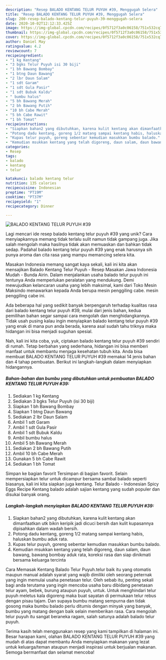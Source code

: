 ```yaml
---
description: "Resep BALADO KENTANG TELUR PUYUH #39, Menggugah Selera"
title: "Resep BALADO KENTANG TELUR PUYUH #39, Menggugah Selera"
slug: 200-resep-balado-kentang-telur-puyuh-39-menggugah-selera
date: 2020-10-02T12:12:33.425Z
image: https://img-global.cpcdn.com/recipes/0f5712f3a0c06158/751x532cq70/balado-kentang-telur-puyuh-39-foto-resep-utama.jpg
thumbnail: https://img-global.cpcdn.com/recipes/0f5712f3a0c06158/751x532cq70/balado-kentang-telur-puyuh-39-foto-resep-utama.jpg
cover: https://img-global.cpcdn.com/recipes/0f5712f3a0c06158/751x532cq70/balado-kentang-telur-puyuh-39-foto-resep-utama.jpg
author: Daniel May
ratingvalue: 4.2
reviewcount: 7
recipeingredient:
- "1 kg Kentang"
- "3 bgks Telur Puyuh isi 30 biji"
- "1 bh Bawang Bombay"
- "1 btng Daun Bawang"
- "2 lbr Daun Salam"
- "1 sdt Garam"
- "1 sdt Gula Pasir"
- "1 sdt Bubuk Kaldu"
- " bumbu halus"
- "5 bh Bawang Merah"
- "2 bh Bawang Putih"
- "10 bh Cabe Merah"
- "5 bh Cabe Rawit"
- "1 bh Tomat"
recipeinstructions:
- "Siapkan bahan2 yang dibutuhkan, karena kulit kentang akan dimanfaatkan utk bikin keripik jadi dicuci bersih dan kulit kupasannya dipisahkan dalam wadah bersih."
- "Potong dadu kentang, goreng 1/2 matang sampai kentang habis, haluskan bumbu aduk rata."
- "Kupas telur puyuh, goreng sebentar kemudian masukkan bumbu balado."
- "Kemudian msukkan kentang yang telah digoreng, daun salam, daun bawang, bawang bombay aduk rata, koreksi rasa dan siap dinikmati bersama keluarga tercinta"
categories:
- Resep
tags:
- balado
- kentang
- telur

katakunci: balado kentang telur 
nutrition: 135 calories
recipecuisine: Indonesian
preptime: "PT19M"
cooktime: "PT37M"
recipeyield: "1"
recipecategory: Dinner

---
```



![BALADO KENTANG TELUR PUYUH #39](https://img-global.cpcdn.com/recipes/0f5712f3a0c06158/751x532cq70/balado-kentang-telur-puyuh-39-foto-resep-utama.jpg)

Lagi mencari ide resep balado kentang telur puyuh #39 yang unik? Cara menyiapkannya memang tidak terlalu sulit namun tidak gampang juga. Jika salah mengolah maka hasilnya tidak akan memuaskan dan bahkan tidak sedap. Padahal balado kentang telur puyuh #39 yang enak harusnya sih punya aroma dan cita rasa yang mampu memancing selera kita.

Masakan Indonesia memang sangat kaya sekali, kali ini kita akan mensajikan Balado Kentang Telur Puyuh - Resep Masakan Jawa Indonesia Mudah - Bunda Airin. Dalam menjalankan usaha balado telur puyuh ini tentunya Anda memperlukan peralatan yang mendukung. Demi mewujudkan kelancaran usaha yang lebih maksimal, kami dari Toko Mesin Maksindo menawarkan kepada Anda berupa mesin penggiling cabe. mesin penggiling cabe ini.

Ada beberapa hal yang sedikit banyak berpengaruh terhadap kualitas rasa dari balado kentang telur puyuh #39, mulai dari jenis bahan, kedua pemilihan bahan segar sampai cara mengolah dan menghidangkannya. Tidak usah pusing kalau ingin menyiapkan balado kentang telur puyuh #39 yang enak di mana pun anda berada, karena asal sudah tahu triknya maka hidangan ini bisa menjadi suguhan spesial.


Nah, kali ini kita coba, yuk, ciptakan balado kentang telur puyuh #39 sendiri di rumah. Tetap berbahan yang sederhana, hidangan ini bisa memberi manfaat untuk membantu menjaga kesehatan tubuh kita. Anda bisa membuat BALADO KENTANG TELUR PUYUH #39 memakai 14 jenis bahan dan 4 tahap pembuatan. Berikut ini langkah-langkah dalam menyiapkan hidangannya.

<!--inarticleads1-->

##### Bahan-bahan dan bumbu yang dibutuhkan untuk pembuatan BALADO KENTANG TELUR PUYUH #39:

1. Sediakan 1 kg Kentang
1. Sediakan 3 bgks Telur Puyuh (isi 30 biji)
1. Siapkan 1 bh Bawang Bombay
1. Siapkan 1 btng Daun Bawang
1. Sediakan 2 lbr Daun Salam
1. Ambil 1 sdt Garam
1. Ambil 1 sdt Gula Pasir
1. Ambil 1 sdt Bubuk Kaldu
1. Ambil  bumbu halus
1. Ambil 5 bh Bawang Merah
1. Sediakan 2 bh Bawang Putih
1. Ambil 10 bh Cabe Merah
1. Gunakan 5 bh Cabe Rawit
1. Sediakan 1 bh Tomat


Simpan ke bagian favorit Tersimpan di bagian favorit. Selain mempersiapkan telur untuk dicampur bersama sambal balado seperti biasanya, kali ini kita siapkan juga kentang. Telur Balado - Indonesian Spicy Eggs Recipe Kentang balado adalah sajian kentang yang sudah populer dan disukai banyak orang. 

<!--inarticleads2-->

##### Langkah-langkah menyiapkan BALADO KENTANG TELUR PUYUH #39:

1. Siapkan bahan2 yang dibutuhkan, karena kulit kentang akan dimanfaatkan utk bikin keripik jadi dicuci bersih dan kulit kupasannya dipisahkan dalam wadah bersih.
1. Potong dadu kentang, goreng 1/2 matang sampai kentang habis, haluskan bumbu aduk rata.
1. Kupas telur puyuh, goreng sebentar kemudian masukkan bumbu balado.
1. Kemudian msukkan kentang yang telah digoreng, daun salam, daun bawang, bawang bombay aduk rata, koreksi rasa dan siap dinikmati bersama keluarga tercinta


Cara Memasak Kentang Balado Telur Puyuh.telur baik itu yang otomatis maupun manual adalah syarat yang wajib dimiliki oleh seorang peternak yang ingin memulai usaha penetasan telur. Oleh sebab itu, penting sekali bagi anda terutama yang ingin mencoba usaha baru dibidang penetasan telur ayam, bebek, burung ataupun puyuh, untuk. Untuk menghindari telur puyuh meletus kala digoreng maka buat sayatan di permukaan telur rebus dengan pisau tajam. Dan supaya bumbu matang sempurna dan tidak gosong maka bumbu balado perlu ditumis dengan minyak yang banyak, bumbu yang matang dengan baik selain memberikan rasa. Cara mengolah telur puyuh itu sangat beraneka ragam, salah satunya adalah balado telur puyuh. 

Terima kasih telah menggunakan resep yang kami tampilkan di halaman ini. Besar harapan kami, olahan BALADO KENTANG TELUR PUYUH #39 yang mudah di atas dapat membantu Anda menyiapkan makanan yang lezat untuk keluarga/teman ataupun menjadi inspirasi untuk berjualan makanan. Semoga bermanfaat dan selamat mencoba!
